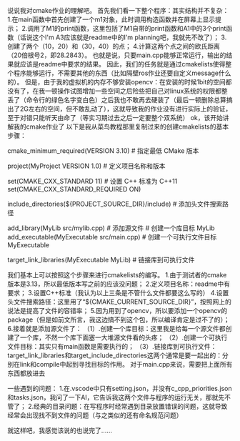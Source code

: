 说说我对cmake作业的理解吧。
首先我们看一下整个程序：其实结构并不复杂：
1.在main函数中首先创建了一个m1对象，此时调用构造函数并在屏幕上显示提示；
2.调用了M1的print函数，这里包括了M1自带的print函数和A1中的3个print函数（话说这个I'm A3应该就是readme中的I'm planning吧，我就先不改了）；
3.创建了两个（10，20）和（30，40）的点；
4.计算这两个点之间的欧氏距离（20倍根号2，即28.2843）。
也就是说，只要main.cpp能够正常运行，输出的结果就应该是readme中要求的结果。
因此，我们的任务就是通过cmakelists使得整个程序能够运行，不需要其他的东西（比如隔壁ros作业还要自定义message什么的）。
但是，由于我的虚拟机的内存不够安装opencv：在安装的时候1bit的空间都没有了，在我一顿操作试图增加一些空间之后险些把自己对linux系统的权限都整丢了（命令行的绿色名字变白色）之后我也不敢再去硬装了（最后一顿删除总算搞出了2G左右的空间，但不敢乱动了），这就导致我的作业没有进行实际上的验证，至于对错只能听天由命了（等实习期过去之后一定要整个双系统）
ok，该开始讲解我的cmake作业了
以下是我从菜鸟教程那里复制过来的创建cmakelists的基本步骤：

cmake_minimum_required(VERSION 3.10)   # 指定最低 CMake 版本

project(MyProject VERSION 1.0)          # 定义项目名称和版本


set(CMAKE_CXX_STANDARD 11)     # 设置 C++ 标准为 C++11
set(CMAKE_CXX_STANDARD_REQUIRED ON)


include_directories(${PROJECT_SOURCE_DIR}/include)   # 添加头文件搜索路径


add_library(MyLib src/mylib.cpp) # 添加源文件       # 创建一个库目标 MyLib
add_executable(MyExecutable src/main.cpp)  # 创建一个可执行文件目标 MyExecutable


target_link_libraries(MyExecutable MyLib)  # 链接库到可执行文件

我们基本上可以按照这个步骤来进行cmakelists的编写。
1.由于测试者的cmake版本是3.13，所以最低版本写之前的应该没问题；
2.定义项目名称：readme中有要求；
3.设置C++标准（我认为以上三条是不管什么文件都要这么写的）
4.设置头文件搜索路径：这里用了“${CMAKE_CURRENT_SOURCE_DIR}”，按照网上的说法是提高了文件的容错率；
5.因为用到了opencv，所以要添加一个opencv的package（但是如前文所言，我这边搞不到这个包，所以编译肯定是过不了的）；
6.接着就是添加源文件了：
（1）.创建一个库目标：这里我是给每一个源文件都创建了一个库，不然一个库下面塞一大堆源文件看的头疼；
（2）.创建一个可执行文件目标：其实只有main函数是需要执行的；
（3）.链接库到可执行文件：target_link_libraries和target_include_directories这两个通常是要一起出的：分别在link和compile中起到寻找目标的作用。
对于main.cpp来说，需要把上面所有东西都放进去

一些遇到的问题：
1.在.vscode中只有setting.json，并没有c_cpp_priorities.json 和tasks.json，我问了一下AI，它告诉我这两个文件与程序的运行无关，那就先不管了；
2.经典的目录问题：在写程序时经常遇到目录放置错误的问题，这就导致经常会出现找不到文件的问题（与之类似的还有命名规范问题）

就这样吧，我感觉该说的也说完了......
